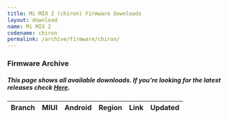 ```yaml
---
title: Mi MIX 2 (chiron) Firmware Downloads
layout: download
name: Mi MIX 2
codename: chiron
permalink: /archive/firmware/chiron/
---
```


### Firmware Archive
##### This page shows all available downloads. If you're looking for the latest releases check [Here](/firmware/chiron/).

<div class="table-responsive-md" id="table-wrapper">
<table id="firmware" class="display dt-responsive nowrap compact table table-striped table-hover table-sm">
    <thead class="thead-dark">
        <tr>
            <th>Branch</th>
            <th>MIUI</th>
            <th>Android</th>
            <th>Region</th>
            <th>Link</th>
            <th>Updated</th>
        </tr>
    </thead>
    <script>loadFirmwareDownloads('chiron', 'full')</script>
</table>
</div>
